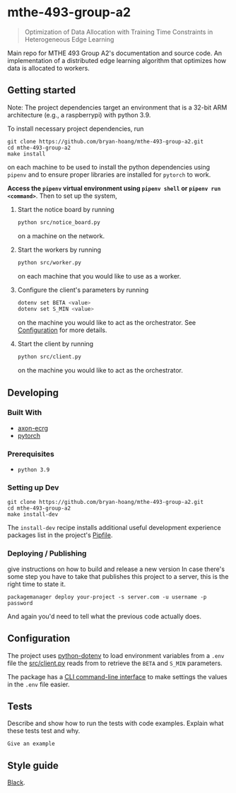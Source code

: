 # mthe-493-group-a2

> Optimization of Data Allocation with Training Time Constraints in Heterogeneous Edge Learning

Main repo for MTHE 493 Group A2's documentation and source code. An implementation of a distributed edge learning algorithm that optimizes how data is allocated to workers.

## Getting started

Note: The project dependencies target an environment that is a 32-bit ARM architecture (e.g., a raspberrypi) with python 3.9.

To install necessary project dependencies, run

```shell
git clone https://github.com/bryan-hoang/mthe-493-group-a2.git
cd mthe-493-group-a2
make install
```

on each machine to be used to install the python dependencies using `pipenv` and to ensure proper libraries are installed for `pytorch` to work.

**Access the `pipenv` virtual environment using `pipenv shell` or `pipenv run <command>`**. Then to set up the system,

1. Start the notice board by running

   ```sh
   python src/notice_board.py
   ```

   on a machine on the network.

1. Start the workers by running

   ```sh
   python src/worker.py
   ```

   on each machine that you would like to use as a worker.

1. Configure the client's parameters by running

   ```sh
   dotenv set BETA <value>
   dotenv set S_MIN <value>
   ```

   on the machine you would like to act as the orchestrator. See [Configuration](#configuration) for more details.

1. Start the client by running

   ```sh
   python src/client.py
   ```

   on the machine you would like to act as the orchestrator.

## Developing

### Built With

- [axon-ecrg](https://github.com/DuncanMays/axon-ECRG)
- [pytorch](https://github.com/pytorch/pytorch)

### Prerequisites

- `python 3.9`

### Setting up Dev

```shell
git clone https://github.com/bryan-hoang/mthe-493-group-a2.git
cd mthe-493-group-a2
make install-dev
```

The `install-dev` recipe installs additional useful development experience packages list in the project's [Pipfile](Pipfile).

### Deploying / Publishing

<!-- TODO(bryan-hoang): Not sure if/how we're planning on improving this part of the orkflow. -->

give instructions on how to build and release a new version
In case there's some step you have to take that publishes this project to a
server, this is the right time to state it.

```shell
packagemanager deploy your-project -s server.com -u username -p password
```

And again you'd need to tell what the previous code actually does.

## Configuration

The project uses [python-dotenv](https://github.com/theskumar/python-dotenv#python-dotenv) to load environment variables from a `.env` file the [src/client.py](src/client.py) reads from to retrieve the `BETA` and `S_MIN` parameters.

The package has a [CLI command-line interface](https://github.com/theskumar/python-dotenv#command-line-interface) to make settings the values in the `.env` file easier.

## Tests

Describe and show how to run the tests with code examples.
Explain what these tests test and why.

```shell
Give an example
```

## Style guide

[Black](https://github.com/psf/black).
